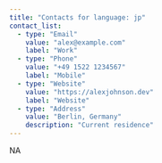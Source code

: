 ```yaml
---
title: "Contacts for language: jp"
contact_list:
  - type: "Email"
    value: "alex@example.com"
    label: "Work"
  - type: "Phone"
    value: "+49 1522 1234567"
    label: "Mobile"
  - type: "Website"
    value: "https://alexjohnson.dev"
    label: "Website"
  - type: "Address"
    value: "Berlin, Germany"
    description: "Current residence"
---
```


NA
